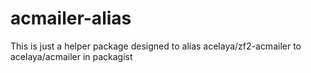 # acmailer-alias
This is just a helper package designed to alias acelaya/zf2-acmailer to acelaya/acmailer in packagist
